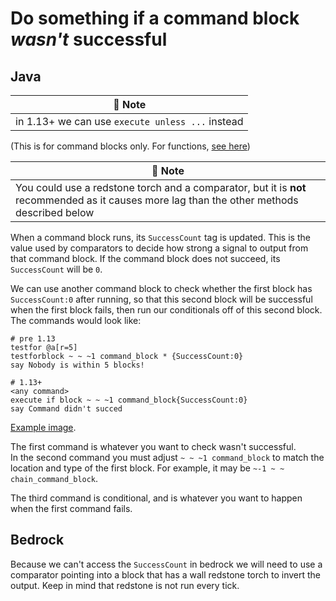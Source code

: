 # Do something if a command block *wasn't* successful

## Java

| 📝 Note |
|---------|
|in 1.13+ we can use `execute unless ...` instead|

(This is for command blocks only. For functions, [see here](/wiki/questions/functionconditions))

| 📝 Note |
|---------|
|You could use a redstone torch and a comparator, but it is **not** recommended as it causes more lag than the other methods described below|

When a command block runs, its `SuccessCount` tag is updated. This is the value used by comparators to decide how strong a signal to output from that command block. If the command block does not succeed, its `SuccessCount` will be `0`.

We can use another command block to check whether the first block has `SuccessCount:0` after running, so that this second block will be successful when the first block fails, then run our conditionals off of this second block. The commands would look like:

    # pre 1.13
    testfor @a[r=5]
    testforblock ~ ~ ~1 command_block * {SuccessCount:0}
    say Nobody is within 5 blocks!
    
    # 1.13+
    <any command>
    execute if block ~ ~ ~1 command_block{SuccessCount:0}
    say Command didn't succed

[Example image](http://i.imgur.com/Syq4crm.png).

The first command is whatever you want to check wasn't successful.  
In the second command you must adjust `~ ~ ~1 command_block` to match the location and type of the first block. For example, it may be `~-1 ~ ~ chain_command_block`.  

The third command is conditional, and is whatever you want to happen when the first command fails.

## Bedrock

Because we can't access the `SuccessCount` in bedrock we will need to use a comparator pointing into a block that has a wall redstone torch to invert the output. Keep in mind that redstone is not run every tick.